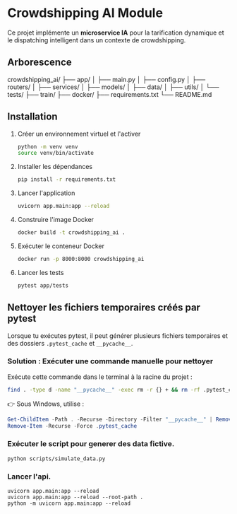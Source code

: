 # Crowdshipping AI Module

Ce projet implémente un **microservice IA** pour la tarification dynamique et le dispatching 
intelligent dans un contexte de crowdshipping.

## Arborescence
crowdshipping_ai/ 
├── app/ 
│   ├── main.py 
│   ├── config.py 
│   ├── routers/
│   ├── services/
│   ├── models/ 
│   ├── data/ 
│   ├── utils/ 
│   └── tests/ 
├── train/ 
├── docker/ 
├── requirements.txt
└── README.md

## Installation

1. Créer un environnement virtuel et l'activer
   ```bash
   python -m venv venv
   source venv/bin/activate
   ```

2. Installer les dépendances
   ```bash
   pip install -r requirements.txt
   ```

3. Lancer l'application
   ```bash
   uvicorn app.main:app --reload
   ```

4. Construire l'image Docker
   ```bash
   docker build -t crowdshipping_ai .
   ```

5. Exécuter le conteneur Docker
   ```bash
   docker run -p 8000:8000 crowdshipping_ai
   ```

6. Lancer les tests
   ```bash
   pytest app/tests
   ```


## Nettoyer les fichiers temporaires créés par pytest

Lorsque tu exécutes pytest, il peut générer plusieurs fichiers temporaires et des dossiers `.pytest_cache` et `__pycache__`.

### Solution  : Exécuter une commande manuelle pour nettoyer

Exécute cette commande dans le terminal à la racine du projet :

```bash
find . -type d -name "__pycache__" -exec rm -r {} + && rm -rf .pytest_cache
```

👉 Sous Windows, utilise :

```powershell
Get-ChildItem -Path . -Recurse -Directory -Filter "__pycache__" | Remove-Item -Recurse -Force
Remove-Item -Recurse -Force .pytest_cache
```


### Exécuter le script pour generer des data fictive.
```
python scripts/simulate_data.py
```


### Lancer l'api.
```
uvicorn app.main:app --reload
uvicorn app.main:app --reload --root-path .
python -m uvicorn app.main:app --reload

```
